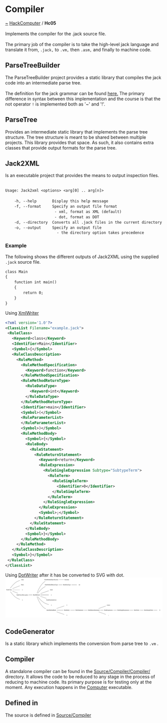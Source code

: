 <a id="compiler"></a>
<h1>Compiler</h1>
<a id="hc05"></a>
<a href="https://github.com/CharlesCarley/HackComputer#~">~</a>
<a href="index.md#index">HackComputer</a>
<span class="inline-text">/</span>
<span class="bold-text"><b>Hc05</b></span>
<br/>
<br/>
<span class="inline-text">Implements the compiler for the .jack source file.</span>
<br/>
<br/>
<span class="inline-text">
The primary job of the compiler is to take the high-level jack language and translate it from, </span>
<code class="typewriter">.jack,</code>
<span class="inline-text"> to </span>
<code class="typewriter">.vm,</code>
<span class="inline-text"> then </span>
<code class="typewriter">.asm,</code>
<span class="inline-text"> and finally to machine code.</span>
<a id="parsetreebuilder"></a>
<h2>ParseTreeBuilder</h2>
<span class="inline-text">The ParseTreeBuilder project provides a static library that compiles the jack code into an intermediate parse tree. </span>
<br/>
<br/>
<span class="inline-text">
The definition for the jack grammar can be found </span>
<a href="../../Source/Compiler/Analyzer/Jack.grm#here.">here.</a>
<span class="inline-text"> The primary difference in syntax between this implementation and the course is that the not operator </span>
<code class="typewriter">!</code>
<span class="inline-text"> is implemented both as &apos;~&apos; and &apos;!&apos;.</span>
<a id="parsetree"></a>
<h2>ParseTree</h2>
<span class="inline-text">Provides an intermediate static library that implements the parse tree structure. The tree structure is meant to be shared between multiple projects. This library provides that space. As such, it also contains extra classes that provide output formats for the parse tree.</span>
<a id="jack2xml"></a>
<h2>Jack2XML</h2>
<span class="inline-text">Is an executable project that provides the means to output inspection files.</span>
<br/>
<br/>

```txt
Usage: Jack2xml <options> <arg[0] .. arg[n]>

    -h, --help       Display this help message
    -f, --format     Specify an output file format
                      - xml, format as XML (default)
                      - dot, format as DOT
    -d, --directory  Converts all .jack files in the current directory to .xml
    -o, --output     Specify an output file
                       - the directory option takes precedence
```
<a id="example"></a>
<h3>Example</h3>
<span class="inline-text">The following shows the different outputs of Jack2XML using the supplied </span>
<code class="typewriter">.jack</code>
<span class="inline-text"> source file.</span>

```txt
class Main
{
    function int main()
    {
        return 0;
    }
}
```
<span class="inline-text">Using </span>
<a href="classHack_1_1Compiler_1_1XmlWriterImpl.md#xmlwriterimpl">XmlWriter</a>

```xml
<?xml version='1.0'?>
<ClassList Filename="example.jack">
 <RuleClass>
   <Keyword>class</Keyword>
   <Identifier>Main</Identifier>
   <Symbol>{</Symbol>
   <RuleClassDescription>
     <RuleMethod>
       <RuleMethodSpecification>
         <Keyword>function</Keyword>
       </RuleMethodSpecification>
       <RuleMethodReturnType>
         <RuleDataType>
           <Keyword>int</Keyword>
         </RuleDataType>
       </RuleMethodReturnType>
       <Identifier>main</Identifier>
       <Symbol>(</Symbol>
       <RuleParameterList>
       </RuleParameterList>
       <Symbol>)</Symbol>
       <RuleMethodBody>
         <Symbol>{</Symbol>
         <RuleBody>
           <RuleStatement>
             <RuleReturnStatement>
               <Keyword>return</Keyword>
               <RuleExpression>
                 <RuleSingleExpression Subtype="SubtypeTerm">
                   <RuleTerm>
                     <RuleSimpleTerm>
                       <Identifier>0</Identifier>
                     </RuleSimpleTerm>
                   </RuleTerm>
                 </RuleSingleExpression>
               </RuleExpression>
               <Symbol>;</Symbol>
             </RuleReturnStatement>
           </RuleStatement>
         </RuleBody>
         <Symbol>}</Symbol>
       </RuleMethodBody>
     </RuleMethod>
   </RuleClassDescription>
   <Symbol>}</Symbol>
 </RuleClass>
</ClassList>
```
<span class="inline-text">Using </span>
<a href="classHack_1_1Compiler_1_1DotWriterImpl.md#dotwriterimpl">DotWriter</a>
<span class="inline-text"> after it has be converted to SVG with dot.</span>
<img src="../images/Example.svg"/><a id="codegenerator"></a>
<h2>CodeGenerator</h2>
<span class="inline-text">Is a static library which implements the conversion from parse tree to </span>
<code class="typewriter">.vm</code>
<span class="inline-text">.</span>
<a id="compiler"></a>
<h2>Compiler</h2>
<span class="inline-text">A standalone compiler can be found in the </span>
<a href="../../Source/Compiler/Compiler/#source-compiler-compiler-">Source/Compiler/Compiler/</a>
<span class="inline-text"> directory. It allows the code to be reduced to any stage in the process of reducing to machine code.</span>
<span class="inline-text">Its primary purpose is for testing only at the moment. Any execution happens in the </span>
<a href="Hc06.md#hc06">Computer</a>
<span class="inline-text"> executable.</span>
<a id="hc05_1hc05defined"></a>
<a id="defined-in"></a>
<h2>Defined in</h2>
<span class="inline-text">The source is defined in </span>
<a href="../../Source/Compiler#source-compiler">Source/Compiler</a>
<br/>
</div>
</div>
</body>
</html>
